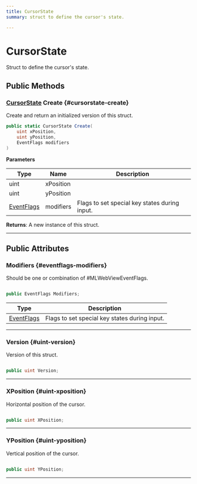 ```yaml
---
title: CursorState
summary: struct to define the cursor's state. 

---
```


# CursorState




Struct to define the cursor's state.   





## Public Methods

### [CursorState](/versioned_docs/version-31-Aug-2023/unity-api/api/UnityEngine.XR.MagicLeap/MLWebView/NativeBindings/UnityEngine.XR.MagicLeap.MLWebView.NativeBindings.CursorState.md) Create {#cursorstate-create}

Create and return an initialized version of this struct. 

```csharp
public static CursorState Create(
    uint xPosition,
    uint yPosition,
    EventFlags modifiers
)
```


**Parameters**

| Type | Name  | Description  | 
|--|--|--|
| uint |xPosition||
| uint |yPosition||
| [EventFlags](/versioned_docs/version-31-Aug-2023/unity-api/api/UnityEngine.XR.MagicLeap/MLWebView/UnityEngine.XR.MagicLeap.MLWebView.md#enums-eventflags) |modifiers|Flags to set special key states during input. |






**Returns**: A new instance of this struct.



-----------

## Public Attributes

### Modifiers {#eventflags-modifiers}

Should be one or combination of #MLWebViewEventFlags. 

```csharp

public EventFlags Modifiers;

```

| Type | Description  | 
|--|--|
| [EventFlags](/versioned_docs/version-31-Aug-2023/unity-api/api/UnityEngine.XR.MagicLeap/MLWebView/UnityEngine.XR.MagicLeap.MLWebView.md#enums-eventflags) | Flags to set special key states during input.  |





-----------

### Version {#uint-version}

Version of this struct. 

```csharp

public uint Version;

```






-----------

### XPosition {#uint-xposition}

Horizontal position of the cursor. 

```csharp

public uint XPosition;

```






-----------

### YPosition {#uint-yposition}

Vertical position of the cursor. 

```csharp

public uint YPosition;

```






-----------


